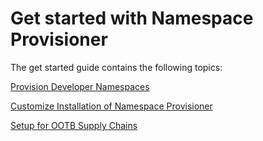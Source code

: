 # Get started with Namespace Provisioner

The get started guide contains the following topics:

[Provision Developer Namespaces](provision-developer-ns.md)

[Customize Installation of Namespace Provisioner](customize-installation.md)

[Setup for OOTB Supply Chains](ootb-supply-chain.md)
